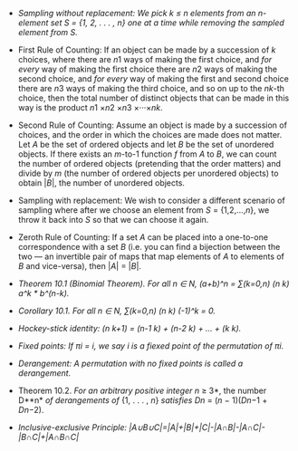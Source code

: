 - *Sampling without replacement: We pick k ≤ n elements from an n-element set S = {1, 2, . . . , n} one at a time while removing the sampled element from S.*

- First Rule of Counting: If an object can be made by a succession of *k* choices, where there are *n*1 ways of making the first choice, and *for every* way of making the first choice there are *n*2 ways of making the second choice, and *for every* way of making the first and second choice there are *n*3 ways of making the third choice, and so on up to the *nk*-th choice, then the total number of distinct objects that can be made in this way is the product *n*1 ×*n*2 ×*n*3 ×···×*nk*.

- Second Rule of Counting: Assume an object is made by a succession of choices, and the order in which the choices are made does not matter. Let *A* be the set of ordered objects and let *B* be the set of unordered objects. If there exists an *m*-to-1 function *f* from *A* to *B*, we can count the number of ordered objects (pretending that the order matters) and divide by *m* (the number of ordered objects per unordered objects) to obtain |*B*|, the number of unordered objects.
- Sampling with replacement: We wish to consider a different scenario of sampling where after we choose an element from *S* = {1,2,...,*n*}, we throw it back into *S* so that we can choose it again.
- Zeroth Rule of Counting: If a set *A* can be placed into a one-to-one correspondence with a set *B* (i.e. you can find a bijection between the two — an invertible pair of maps that map elements of *A* to elements of *B* and vice-versa), then |*A*| = |*B*|.

- *Theorem 10.1 (Binomial Theorem). For all n ∈ N, (a+b)^n = ∑(k=0,n) (n k) a^k \* b^(n-k).*
- *Corollary 10.1. For all n ∈ N, ∑(k=0,n) (n k) (-1)^k = 0.*

- *Hockey-stick identity: (n k+1) = (n-1 k) + (n-2 k) + ... + (k k).*

- *Fixed points: If πi = i, we say i is a  fiexed point of the permutation of πi.*
- *Derangement: A permutation with no fixed points is called a derangement.*
- Theorem 10.2. *For an arbitrary positive integer n* ≥ 3*, the number D**n* *of derangements of* {1, . . . , *n*} *satisfies Dn* = (*n* − 1)(*Dn*−1 + *Dn*−2). 

- *Inclusive-exclusive Principle: |A∪B∪C|=|A|+|B|+|C|-|A∩B|-|A∩C|-|B∩C|+|A∩B∩C|*

